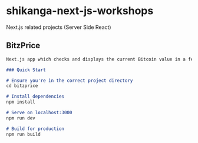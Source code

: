 # shikanga-next-js-workshops
Next.js related projects (Server Side React)

## BitzPrice
```markdown
Next.js app which checks and displays the current Bitcoin value in a few different currencies.

### Quick Start

# Ensure you're in the correct project directory
cd bitzprice

# Install dependencies
npm install

# Serve on localhost:3000
npm run dev

# Build for production
npm run build
```

